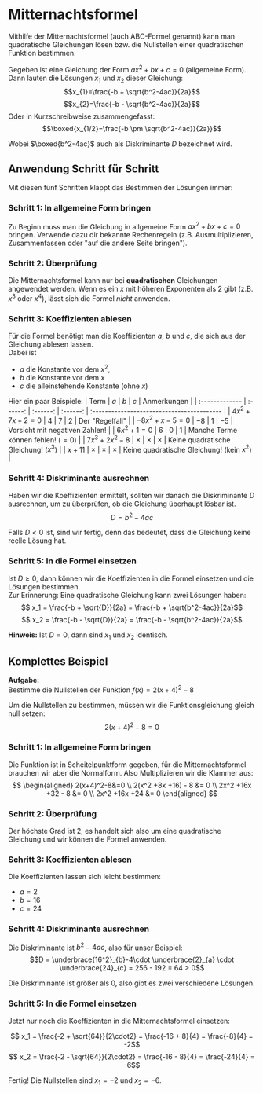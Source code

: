 # Mitternachtsformel

Mithilfe der Mitternachtsformel (auch ABC-Formel genannt) kann man quadratische Gleichungen lösen bzw.
die Nullstellen einer quadratischen Funktion bestimmen.

Gegeben ist eine Gleichung der Form $ax^2+bx+c=0$ (allgemeine Form).  
Dann lauten die Lösungen $x_1$ und $x_2$ dieser Gleichung:
$$x_{1}=\frac{-b + \sqrt{b^2-4ac}}{2a}$$
$$x_{2}=\frac{-b - \sqrt{b^2-4ac}}{2a}$$
Oder in Kurzschreibweise zusammengefasst:
$$\boxed{x_{1/2}=\frac{-b \pm \sqrt{b^2-4ac}}{2a}}$$

Wobei $\boxed{b^2-4ac}$ auch als Diskriminante $D$ bezeichnet wird.

## Anwendung Schritt für Schritt
Mit diesen fünf Schritten klappt das Bestimmen der Lösungen immer:

### Schritt 1: In allgemeine Form bringen
Zu Beginn muss man die Gleichung in allgemeine Form $ax^2+bx+c=0$ bringen.
Verwende dazu dir bekannte Rechenregeln (z.B. Ausmultiplizieren, Zusammenfassen oder "auf die andere Seite bringen").

### Schritt 2: Überprüfung
Die Mitternachtsformel kann nur bei **quadratischen** Gleichungen angewendet werden. Wenn es ein $x$ mit höheren
Exponenten als 2 gibt (z.B. $x^3$ oder $x^4$), lässt sich die Formel _nicht_ anwenden.

### Schritt 3: Koeffizienten ablesen
Für die Formel benötigt man die Koeffizienten $a$, $b$ und $c$, die sich aus der Gleichung ablesen lassen.  
Dabei ist
  - $a$ die Konstante vor dem $x^2$, 
  - $b$ die Konstante vor dem $x$ 
  - $c$ die alleinstehende Konstante (ohne $x$)

Hier ein paar Beispiele:
| Term           | $a$      | $b$      | $c$      | Anmerkungen                                |
| :------------- | :------: | :------: | :------: | :----------------------------------------- |
| $4x^2+7x+2=0$  | $4$      | $7$      | $2$      | Der "Regelfall"                            |
| $-8x^2+x-5=0$  | $-8$     | $1$      | $-5$     | Vorsicht mit negativen Zahlen!             |
| $6x^2+1=0$     | $6$      | $0$      | $1$      | Manche Terme können fehlen! ($=0$)         |
| $7x^3+2x^2-8$  | $\times$ | $\times$ | $\times$ | Keine quadratische Gleichung! ($x^3$)      |
| $x+11$         | $\times$ | $\times$ | $\times$ | Keine quadratische Gleichung! (kein $x^2$) |

### Schritt 4: Diskriminante ausrechnen
Haben wir die Koeffizienten ermittelt, sollten wir danach die Diskriminante $D$ ausrechnen, um zu überprüfen, ob
die Gleichung überhaupt lösbar ist.
$$ D = b^2-4ac $$

Falls $D < 0$ ist, sind wir fertig, denn das bedeutet, dass die Gleichung keine reelle Lösung hat.

### Schritt 5: In die Formel einsetzen  
Ist $D \geq 0$, dann können wir die Koeffizienten in die Formel einsetzen und die Lösungen bestimmen.  
Zur Erinnerung: Eine quadratische Gleichung kann zwei Lösungen haben:
$$ x_1 = \frac{-b + \sqrt{D}}{2a} = \frac{-b + \sqrt{b^2-4ac}}{2a}$$
$$ x_2 = \frac{-b - \sqrt{D}}{2a} = \frac{-b - \sqrt{b^2-4ac}}{2a}$$

**Hinweis:** Ist $D = 0$, dann sind $x_1$ und $x_2$ identisch.

## Komplettes Beispiel

**Aufgabe:**  
Bestimme die Nullstellen der Funktion $f(x)=2(x+4)^2-8$

Um die Nullstellen zu bestimmen, müssen wir die Funktionsgleichung gleich null setzen: 
$$2(x+4)^2-8=0$$

### Schritt 1: In allgemeine Form bringen  
Die Funktion ist in Scheitelpunktform gegeben, für die Mitternachtsformel brauchen wir aber die Normalform. Also 
Multiplizieren wir die Klammer aus:
$$
\begin{aligned}
  2(x+4)^2-8&=0 \\
  2(x^2 +8x +16) - 8 &= 0 \\
  2x^2 +16x +32 - 8 &= 0 \\
  2x^2 +16x +24 &= 0
\end{aligned}
$$

### Schritt 2: Überprüfung  
Der höchste Grad ist 2, es handelt sich also um eine quadratische Gleichung und wir können die Formel anwenden.

### Schritt 3: Koeffizienten ablesen  
Die Koeffizienten lassen sich leicht bestimmen:
  - $a = 2$
  - $b = 16$
  - $c = 24$

### Schritt 4: Diskriminante ausrechnen  
Die Diskriminante ist $b^2-4ac$, also für unser Beispiel:
$$D = \underbrace{16^2}_{b}-4\cdot \underbrace{2}_{a} \cdot \underbrace{24}_{c} = 256 - 192 = 64 > 0$$

Die Diskriminante ist größer als $0$, also gibt es zwei verschiedene Lösungen.

### Schritt 5: In die Formel einsetzen  
Jetzt nur noch die Koeffizienten in die Mitternachtsformel einsetzen:

$$ x_1 = \frac{-2 + \sqrt{64}}{2\cdot2} = \frac{-16 + 8}{4} = \frac{-8}{4} = -2$$
$$ x_2 = \frac{-2 - \sqrt{64}}{2\cdot2} = \frac{-16 - 8}{4} = \frac{-24}{4} = -6$$

Fertig! Die Nullstellen sind $x_1=-2$ und $x_2=-6$.
